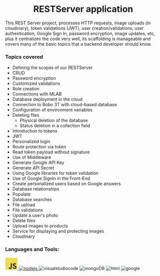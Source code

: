 <h1 align="center">RESTServer application</h1>
<p>This REST Server project, processes HTTP requests, image uploads (in cloudinary), token validations (JWT), user creation/validations, user authentication, Google Sign In, password encryption, image updates, etc, plus it centralizes the code very well, its scaffolding is manageable and covers many of the basic topics that a backend developer should know.
</p>

### Topics covered

* Defining the scopes of our RESTServer
* CRUD
* Password encryption
* Customized validations
* Role creation
* Connections with MLAB
* Database deployment in the cloud
* Connection to Robo 3T with cloud-based database
* Configuration of environment variables
* Deleting files
    * Physical deletion of the database
    * Status deletion in a collection field
* Introduction to tokens
* JWT
* Personalized login
* Route protection via token
* Read token payload without signature
* Use of Middleware
* Generate Google API Key
* Generate API Secret
* Using Google libraries for token validation
* Use of Google SignIn in the Front-End
* Create personalized users based on Google answers
* Database relationships
* Populate
* Database searches
* File upload
* File validations
* Update a user's photo
* Delete files
* Upload images to products
* Service for displaying and protecting images
* Cloudinary


<h3 align="left">Languages and Tools:</h3>

<a href="https://developer.mozilla.org/en-US/docs/Web/JavaScript" target="_blank" rel="noreferrer"> <img src="https://raw.githubusercontent.com/devicons/devicon/master/icons/javascript/javascript-original.svg" alt="javascript" width="40" height="40"/> </a>
<a href="https://nodejs.org" target="_blank" rel="noreferrer"> <img src="https://user-images.githubusercontent.com/64670953/199874785-c7db3cfb-760a-4156-afb2-79954f5fcf12.png" alt="nodejs" width="40" height="40"/> </a>
<img src="https://user-images.githubusercontent.com/64670953/177218510-1abd1b80-4f8f-4747-bed1-686a615a951a.svg" alt="visualstudiocode" width="40" height="40"/> </a>
<img src="https://cdn.jsdelivr.net/gh/devicons/devicon/icons/mongodb/mongodb-plain-wordmark.svg" alt="mongoDB" width="40" height="40"/> </a>
<img src="https://cdn.jsdelivr.net/gh/devicons/devicon/icons/html5/html5-original.svg" alt="html" width="40" height="40"/> </a>
<img src="https://cdn.jsdelivr.net/gh/devicons/devicon/icons/google/google-original.svg" alt="google" width="40" height="40"/> </a>
